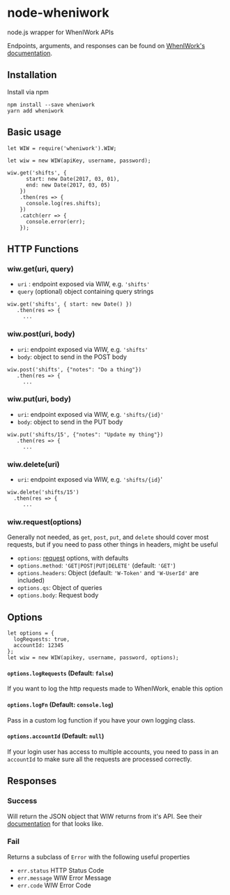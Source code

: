 # node-wheniwork
node.js wrapper for WhenIWork APIs

Endpoints, arguments, and responses can be found on [WhenIWork's documentation](http://dev.wheniwork.com/). 

## Installation  

Install via npm  

```
npm install --save wheniwork
yarn add wheniwork
```

## Basic usage 

```
let WIW = require('wheniwork').WIW;

let wiw = new WIW(apiKey, username, password);

wiw.get('shifts', {
      start: new Date(2017, 03, 01),
      end: new Date(2017, 03, 05)
    })
    .then(res => {
      console.log(res.shifts);
    })
    .catch(err => {
      console.error(err);
    });
```

## HTTP Functions 

### wiw.get(uri, query)

* `uri` : endpoint exposed via WIW, e.g. `'shifts'`   
* `query` (optional) object containing query strings  

``` 
wiw.get('shifts', { start: new Date() })
   .then(res => { 
     ...
```

### wiw.post(uri, body)  

* `uri`: endpoint exposed via WIW, e.g. `'shifts'` 
* `body`: object to send in the POST body  

``` 
wiw.post('shifts', {"notes": "Do a thing"})
   .then(res => { 
     ...
```  

### wiw.put(uri, body)  

* `uri`: endpoint exposed via WIW, e.g. `'shifts/{id}'`  
* `body`: object to send in the PUT body  

```
wiw.put('shifts/15', {"notes": "Update my thing"})
   .then(res => { 
     ...
```

### wiw.delete(uri)

* `uri`: endpoint exposed via WIW, e.g. `'shifts/{id}`'

```
wiw.delete('shifts/15')
  .then(res => {  
     ...
```

### wiw.request(options)  

Generally not needed, as `get`, `post`, `put`, and `delete` should cover most requests, but if you need to pass other things in headers, might be useful

* `options`: [request](https://github.com/request/request) options, with defaults
* `options.method`: `'GET|POST|PUT|DELETE'` (default: `'GET'`)  
* `options.headers`: Object (default: `'W-Token'` and `'W-UserId'` are included)
* `options.qs`: Object of queries  
* `options.body`: Request body


## Options

```
let options = {
  logRequests: true,
  accountId: 12345
};
let wiw = new WIW(apikey, username, password, options);
```

#### `options.logRequests` (Default: `false`)

If you want to log the http requests made to WhenIWork, enable this option

#### `options.logFn` (Default: `console.log`)

Pass in a custom log function if you have your own logging class. 

#### `options.accountId` (Default: `null`)

If your login user has access to multiple accounts, you need to pass in an `accountId` to make sure all the requests are processed correctly. 

  

## Responses

### Success

Will return the JSON object that WIW returns from it's API.  See their [documentation](http://dev.wheniwork.com/) for that looks like. 

### Fail 

Returns a subclass of `Error` with the following useful properties  

* `err.status` HTTP Status Code
* `err.message` WIW Error Message
* `err.code` WIW Error Code

